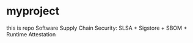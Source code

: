 # myproject
this is repo Software Supply Chain Security: SLSA + Sigstore + SBOM + Runtime Attestation
